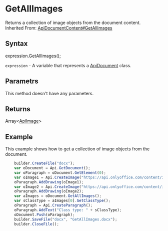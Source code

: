 # GetAllImages

Returns a collection of image objects from the document content.<br>Inherited From: [ApiDocumentContent#GetAllImages](../../ApiDocumentContent/Methods/GetAllImages.md)

## Syntax

expression.GetAllImages();

`expression` - A variable that represents a [ApiDocument](../ApiDocument.md) class.

## Parametrs

This method doesn't have any parameters.

## Returns

Array<[ApiImage](../../ApiImage/ApiImage.md)>

## Example

This example shows how to get a collection of image objects from the document.

```javascript
	builder.CreateFile("docx");
	var oDocument = Api.GetDocument();
	var oParagraph = oDocument.GetElement(0);
	var oImage1 = Api.CreateImage("https://api.onlyoffice.com/content/img/docbuilder/examples/coordinate_aspects.png", 60 * 36000, 35 * 36000);
	oParagraph.AddDrawing(oImage1);
	var oImage2 = Api.CreateImage("https://api.onlyoffice.com/content/img/editor/sharing_settings.png", 60 * 36000, 35 * 36000);
	oParagraph.AddDrawing(oImage2);
	var aImages = oDocument.GetAllImages();
	var sClassType = aImages[0].GetClassType();
	oParagraph = Api.CreateParagraph();
	oParagraph.AddText("Class type: " + sClassType);
	oDocument.Push(oParagraph); 
	builder.SaveFile("docx", "GetAllImages.docx");
	builder.CloseFile();
```
